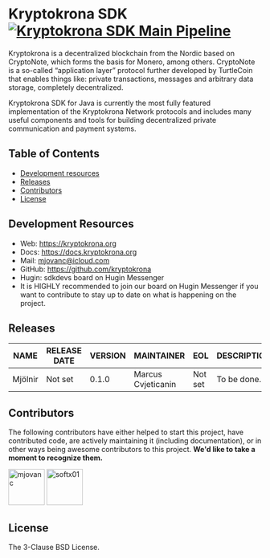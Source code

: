 # Kryptokrona SDK [![Kryptokrona SDK Main Pipeline](https://github.com/kryptokrona/kryptokrona-sdk/actions/workflows/main-ci.yml/badge.svg)](https://github.com/kryptokrona/kryptokrona-java-sdk/actions/workflows/main-ci.yml) 

Kryptokrona is a decentralized blockchain from the Nordic based on CryptoNote, which forms the basis for Monero, among others. CryptoNote is a so-called “application layer” protocol further developed by TurtleCoin that enables things like: private transactions, messages and arbitrary data storage, completely decentralized.

Kryptokrona SDK for Java is currently the most fully featured implementation of the Kryptokrona Network protocols and includes many useful components and tools for building decentralized private communication and payment systems.

## Table of Contents

- [Development resources](#development-resources)
- [Releases](#releases)
- [Contributors](#contributors)
- [License](#license)


## Development Resources

- Web: https://kryptokrona.org
- Docs: https://docs.kryptokrona.org
- Mail: mjovanc@icloud.com
- GitHub: https://github.com/kryptokrona
- Hugin: sdkdevs board on Hugin Messenger
- It is HIGHLY recommended to join our board on Hugin Messenger if you want to contribute to stay up to date on what is happening on the project.

## Releases

| NAME     | RELEASE DATE | VERSION | MAINTAINER         | EOL     | DESCRIPTION              |
|----------|--------------|---------|--------------------|---------|--------------------------|
| Mjölnir | Not set      | 0.1.0   | Marcus Cvjeticanin | Not set | To be done.              |

## Contributors

The following contributors have either helped to start this project, have contributed
code, are actively maintaining it (including documentation), or in other ways
being awesome contributors to this project. **We'd like to take a moment to recognize them.**

[<img src="https://github.com/mjovanc.png?size=72" alt="mjovanc" width="72">](https://github.com/mjovanc)
[<img src="https://github.com/softx01.png?size=72" alt="softx01" width="72">](https://github.com/softx01)

## License

The 3-Clause BSD License.
